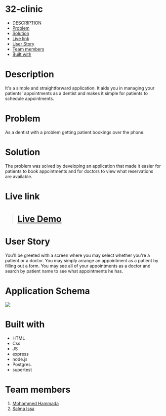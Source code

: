 # 32-clinic 

- [DESCRIPTION](#DESCRIPTION)
- [Problem](#desc)
- [Solution](#Solution)
- [Live link](#live)
- [User Story](#story)
- [Team members](#team)
- [Built with](#built)
# **Description** <span id='DESCRIPTION'></span>
It's a simple and straightforward application. It aids you in managing your patients' appointments as a dentist and makes it simple for patients to schedule appointments.
# **Problem** <span id='desc'></span>
As a dentist with a problem getting patient bookings over the phone. 
 # **Solution** <span id='Solution'></span>
The problem was solved by developing an application that made it easier for patients to book appointments and for doctors to view what reservations are available.
# **Live link** <span id='live'></span>
># [Live Demo](https://clinic-32.herokuapp.com/)

# **User Story** <span id='story'></span>
You'll be greeted with a screen where you may select whether you're a patient or a doctor. You may simply arrange an appointment as a patient by filling out a form. You may see all of your appointments as a doctor and search by patient name to see what appointments he has.
# **Application Schema** <span id='story'></span>
![](https://i.imgur.com/FIwz9sv.png)


# **Built with** <span id='built'></span>

- HTML
- Css
- JS
- express
- node.js
- Postgres.
- supertest


# **Team members** <span id='team'></span>

1. [Mohammed Hammada](https://github.com/Mohammed-Hamada)
2. [Salma Issa](https://github.com/SalmaIssa96)
